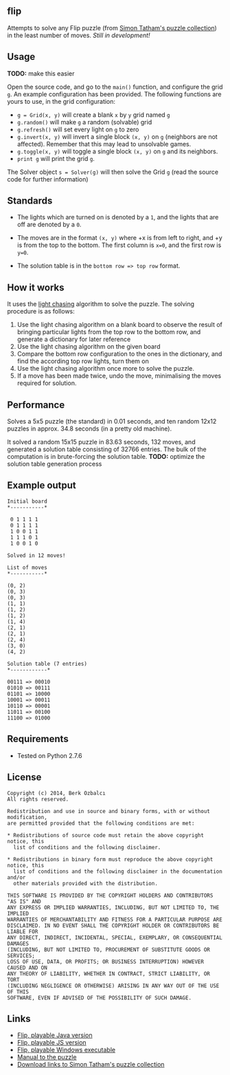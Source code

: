 flip
----

Attempts to solve any Flip puzzle (from [Simon Tatham's puzzle collection][sgt]) in the least number of moves. *Still in development!*

Usage
-----

**TODO:** make this easier

Open the source code, and go to the `main()` function, and configure the grid `g`. An example configuration has been provided. The following functions are yours to use, in the grid configuration:

* `g = Grid(x, y)` will create a blank `x` by `y` grid named `g`
* `g.random()` will make `g` a random (solvable) grid
* `g.refresh()` will set every light on `g` to zero
* `g.invert(x, y)` will invert a single block `(x, y)` on `g` (neighbors are not affected). Remember that this may lead to unsolvable games.
* `g.toggle(x, y)` will toggle a single block `(x, y)` on `g` and its neighbors. 
* `print g` will print the grid `g`.

The Solver object `s = Solver(g)` will then solve the Grid `g` (read the source code for further information)

Standards
---------

* The lights which are turned on is denoted by a `1`, and the lights that are off are denoted by a `0`.
 
* The moves are in the format `(x, y)` where +x is from left to right, and +y is from the top to the bottom. The first column is `x=0`, and the first row is `y=0`.
 
* The solution table is in the `bottom row => top row` format.

How it works
------------

It uses the [light chasing][lc] algorithm to solve the puzzle. The solving procedure is as follows:

1. Use the light chasing algorithm on a blank board to observe the result of bringing particular lights from the top row to the bottom row, and generate a dictionary for later reference
2. Use the light chasing algorithm on the given board
3. Compare the bottom row configuration to the ones in the dictionary, and find the according top row lights, turn them on
4. Use the light chasing algorithm once more to solve the puzzle.
5. If a move has been made twice, undo the move, minimalising the moves required for solution.

Performance
-----------

Solves a 5x5 puzzle (the standard) in 0.01 seconds, and ten random 12x12 puzzles in approx. 34.8 seconds (in a pretty old machine).

It solved a random 15x15 puzzle in 83.63 seconds, 132 moves, and generated a solution table consisting of 32766 entries. The bulk of the computation is in brute-forcing the solution table. **TODO:** optimize the solution table generation process

Example output
--------------

    Initial board
    *-----------*
    
     0 1 1 1 1
     0 1 1 1 1
     1 0 0 1 1
     1 1 1 0 1
     1 0 0 1 0
    
    Solved in 12 moves!
    
    List of moves
    *-----------*
    
    (0, 2)
    (0, 3)
    (0, 3)
    (1, 1)
    (1, 2)
    (1, 2)
    (1, 4)
    (2, 1)
    (2, 1)
    (2, 4)
    (3, 0)
    (4, 2)
    
    Solution table (7 entries)
    *------------*
    
    00111 => 00010
    01010 => 00111
    01101 => 10000
    10001 => 00011
    10110 => 00001
    11011 => 00100
    11100 => 01000

Requirements
------------
* Tested on Python 2.7.6

License
-------

    Copyright (c) 2014, Berk Özbalcı
    All rights reserved.
    
    Redistribution and use in source and binary forms, with or without modification,
    are permitted provided that the following conditions are met:
    
    * Redistributions of source code must retain the above copyright notice, this
      list of conditions and the following disclaimer.
    
    * Redistributions in binary form must reproduce the above copyright notice, this
      list of conditions and the following disclaimer in the documentation and/or
      other materials provided with the distribution.
    
    THIS SOFTWARE IS PROVIDED BY THE COPYRIGHT HOLDERS AND CONTRIBUTORS "AS IS" AND
    ANY EXPRESS OR IMPLIED WARRANTIES, INCLUDING, BUT NOT LIMITED TO, THE IMPLIED
    WARRANTIES OF MERCHANTABILITY AND FITNESS FOR A PARTICULAR PURPOSE ARE
    DISCLAIMED. IN NO EVENT SHALL THE COPYRIGHT HOLDER OR CONTRIBUTORS BE LIABLE FOR
    ANY DIRECT, INDIRECT, INCIDENTAL, SPECIAL, EXEMPLARY, OR CONSEQUENTIAL DAMAGES
    (INCLUDING, BUT NOT LIMITED TO, PROCUREMENT OF SUBSTITUTE GOODS OR SERVICES;
    LOSS OF USE, DATA, OR PROFITS; OR BUSINESS INTERRUPTION) HOWEVER CAUSED AND ON
    ANY THEORY OF LIABILITY, WHETHER IN CONTRACT, STRICT LIABILITY, OR TORT
    (INCLUDING NEGLIGENCE OR OTHERWISE) ARISING IN ANY WAY OUT OF THE USE OF THIS
    SOFTWARE, EVEN IF ADVISED OF THE POSSIBILITY OF SUCH DAMAGE.

Links
-----

* [Flip, playable Java version][java]
* [Flip, playable JS version][js]
* [Flip, playable Windows executable][exe]
* [Manual to the puzzle][man]
* [Download links to Simon Tatham's puzzle collection][dl]

[sgt]: http://www.chiark.greenend.org.uk/~sgtatham/puzzles/
[java]: http://www.chiark.greenend.org.uk/~sgtatham/puzzles/java/flip.html
[js]: http://www.chiark.greenend.org.uk/~sgtatham/puzzles/js/flip.html
[exe]: http://www.chiark.greenend.org.uk/~sgtatham/puzzles/flip.exe
[dl]: http://www.chiark.greenend.org.uk/~sgtatham/puzzles/#download
[lc]: http://en.wikipedia.org/wiki/Lights_Out_%28game%29#Light_chasing
[man]: http://www.chiark.greenend.org.uk/~sgtatham/puzzles/doc/flip.html#flip
